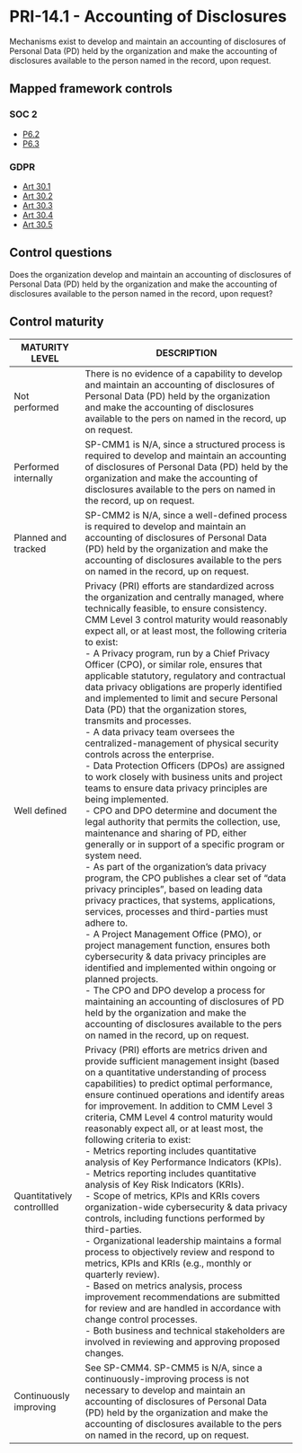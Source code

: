 # PRI-14.1 - Accounting of Disclosures
Mechanisms exist to develop and maintain an accounting of disclosures of Personal Data (PD) held by the organization and make the accounting of disclosures available to the person named in the record, upon request.
## Mapped framework controls
### SOC 2
- [P6.2](../soc2/p62.md)
- [P6.3](../soc2/p63.md)
### GDPR
- [Art 30.1](../gdpr/art30.md#Article-301)
- [Art 30.2](../gdpr/art30.md#Article-302)
- [Art 30.3](../gdpr/art30.md#Article-303)
- [Art 30.4](../gdpr/art30.md#Article-304)
- [Art 30.5](../gdpr/art30.md#Article-305)
## Control questions
Does the organization develop and maintain an accounting of disclosures of Personal Data (PD) held by the organization and make the accounting of disclosures available to the person named in the record, upon request?
## Control maturity
|       MATURITY LEVEL       |                                                                                                                                                                                                                                                                                                                                                                                                                                                                                                                                                                                                                                                                                                                                                                                                                                                           DESCRIPTION                                                                                                                                                                                                                                                                                                                                                                                                                                                                                                                                                                                                                                                                                                                                                                                                                                                           |
|----------------------------|---------------------------------------------------------------------------------------------------------------------------------------------------------------------------------------------------------------------------------------------------------------------------------------------------------------------------------------------------------------------------------------------------------------------------------------------------------------------------------------------------------------------------------------------------------------------------------------------------------------------------------------------------------------------------------------------------------------------------------------------------------------------------------------------------------------------------------------------------------------------------------------------------------------------------------------------------------------------------------------------------------------------------------------------------------------------------------------------------------------------------------------------------------------------------------------------------------------------------------------------------------------------------------------------------------------------------------------------------------------------------------------------------------------------------------------------------------------------------------------------------------------------------------------------------------------------------------------------------------------------------------------------------------------------------------------------------------------------------------|
| Not performed              | There is no evidence of a capability to develop and maintain an accounting of disclosures of Personal Data (PD) held by the organization and make the accounting of disclosures available to the pers on named in the record, up on request.                                                                                                                                                                                                                                                                                                                                                                                                                                                                                                                                                                                                                                                                                                                                                                                                                                                                                                                                                                                                                                                                                                                                                                                                                                                                                                                                                                                                                                                                                    |
| Performed internally       | SP-CMM1 is N/A, since a structured process is required to develop and maintain an accounting of disclosures of Personal Data (PD) held by the organization and make the accounting of disclosures available to the pers on named in the record, up on request.                                                                                                                                                                                                                                                                                                                                                                                                                                                                                                                                                                                                                                                                                                                                                                                                                                                                                                                                                                                                                                                                                                                                                                                                                                                                                                                                                                                                                                                                  |
| Planned and tracked        | SP-CMM2 is N/A, since a well-defined process is required to develop and maintain an accounting of disclosures of Personal Data (PD) held by the organization and make the accounting of disclosures available to the pers on named in the record, up on request.                                                                                                                                                                                                                                                                                                                                                                                                                                                                                                                                                                                                                                                                                                                                                                                                                                                                                                                                                                                                                                                                                                                                                                                                                                                                                                                                                                                                                                                                |
| Well defined               | Privacy (PRI) efforts are standardized across the organization and centrally managed, where technically feasible, to ensure consistency. CMM Level 3 control maturity would reasonably expect all, or at least most, the following criteria to exist:<br>- A Privacy program, run by a Chief Privacy Officer (CPO), or similar role, ensures that applicable statutory, regulatory and contractual data privacy obligations are properly identified and implemented to limit and secure Personal Data (PD) that the organization stores, transmits and processes.<br>- A data privacy team oversees the centralized-management of physical security controls across the enterprise. <br>- Data Protection Officers (DPOs) are assigned to work closely with business units and project teams to ensure data privacy principles are being implemented.<br>- CPO and DPO determine and document the legal authority that permits the collection, use, maintenance and sharing of PD, either generally or in support of a specific program or system need.<br>- As part of the organization’s data privacy program, the CPO publishes a clear set of “data privacy principles”, based on leading data privacy practices, that systems, applications, services, processes and third-parties must adhere to. <br>- A Project Management Office (PMO), or project management function, ensures both cybersecurity & data privacy principles are identified and implemented within ongoing or planned projects.<br>- The CPO and DPO develop a process for maintaining an accounting of disclosures of PD held by the organization and make the accounting of disclosures available to the pers on named in the record, up on request. |
| Quantitatively controllled | Privacy (PRI) efforts are metrics driven and provide sufficient management insight (based on a quantitative understanding of process capabilities) to predict optimal performance, ensure continued operations and identify areas for improvement. In addition to CMM Level 3 criteria, CMM Level 4 control maturity would reasonably expect all, or at least most, the following criteria to exist:<br>- 	Metrics reporting includes quantitative analysis of Key Performance Indicators (KPIs).<br>- 	Metrics reporting includes quantitative analysis of Key Risk Indicators (KRIs).<br>- 	Scope of metrics, KPIs and KRIs covers organization-wide cybersecurity & data privacy controls, including functions performed by third-parties.<br>- 	Organizational leadership maintains a formal process to objectively review and respond to metrics, KPIs and KRIs (e.g., monthly or quarterly review).<br>- 	Based on metrics analysis, process improvement recommendations are submitted for review and are handled in accordance with change control processes.<br>- 	Both business and technical stakeholders are involved in reviewing and approving proposed changes.                                                                                                                                                                                                                                                                                                                                                                                                                                                                                                                                                         |
| Continuously improving     | See SP-CMM4. SP-CMM5 is N/A, since a continuously-improving process is not necessary to develop and maintain an accounting of disclosures of Personal Data (PD) held by the organization and make the accounting of disclosures available to the pers on named in the record, up on request.                                                                                                                                                                                                                                                                                                                                                                                                                                                                                                                                                                                                                                                                                                                                                                                                                                                                                                                                                                                                                                                                                                                                                                                                                                                                                                                                                                                                                                    |
